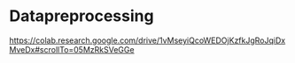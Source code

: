 # Datapreprocessing
https://colab.research.google.com/drive/1vMseyiQcoWEDOjKzfkJgRoJqiDxMveDx#scrollTo=05MzRkSVeGGe

